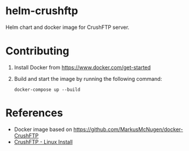 # helm-crushftp
Helm chart and docker image for CrushFTP server.

# Contributing
1. Install Docker from https://www.docker.com/get-started
2. Build and start the image by running the following command:

    ```
    docker-compose up --build
    ```

# References
- Docker image based on https://github.com/MarkusMcNugen/docker-CrushFTP
- [CrushFTP - Linux Install](https://www.crushftp.com/crush10wiki/Wiki.jsp?page=Linux%20Install)
